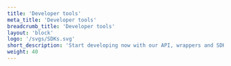 ```yaml
---
title: 'Developer tools'
meta_title: 'Developer tools'
breadcrumb_title: 'Developer tools'
layout: 'block'
logo: '/svgs/SDKs.svg'
short_description: 'Start developing now with our API, wrappers and SDKs'
weight: 40
---
```


